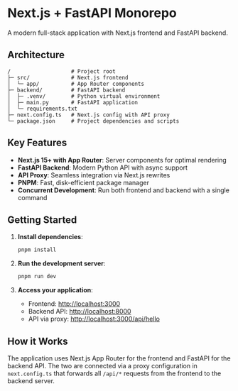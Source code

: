 # Next.js + FastAPI Monorepo

A modern full-stack application with Next.js frontend and FastAPI backend.

## Architecture

```
/                   # Project root
├─ src/             # Next.js frontend
│  └─ app/          # App Router components
├─ backend/         # FastAPI backend
│  ├─ .venv/        # Python virtual environment
│  ├─ main.py       # FastAPI application
│  └─ requirements.txt
├─ next.config.ts   # Next.js config with API proxy
└─ package.json     # Project dependencies and scripts
```

## Key Features

- **Next.js 15+ with App Router**: Server components for optimal rendering
- **FastAPI Backend**: Modern Python API with async support
- **API Proxy**: Seamless integration via Next.js rewrites
- **PNPM**: Fast, disk-efficient package manager
- **Concurrent Development**: Run both frontend and backend with a single command

## Getting Started

1. **Install dependencies**:

   ```bash
   pnpm install
   ```

2. **Run the development server**:

   ```bash
   pnpm run dev
   ```

3. **Access your application**:
   - Frontend: [http://localhost:3000](http://localhost:3000)
   - Backend API: [http://localhost:8000](http://localhost:8000)
   - API via proxy: [http://localhost:3000/api/hello](http://localhost:3000/api/hello)

## How it Works

The application uses Next.js App Router for the frontend and FastAPI for the backend API. The two are connected via a proxy configuration in `next.config.ts` that forwards all `/api/*` requests from the frontend to the backend server.
